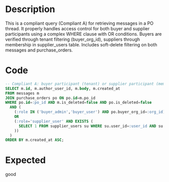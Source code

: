 # Description
This is a compliant query (Compliant A) for retrieving messages in a PO thread. It properly handles access control for both buyer and supplier participants using a complex WHERE clause with OR conditions. Buyers are verified through tenant filtering (buyer_org_id), suppliers through membership in supplier_users table. Includes soft-delete filtering on both messages and purchase_orders.

# Code
```sql
-- Compliant A: buyer participant (tenant) or supplier participant (membership)
SELECT m.id, m.author_user_id, m.body, m.created_at
FROM messages m
JOIN purchase_orders po ON po.id=m.po_id
WHERE po.id=:po_id AND m.is_deleted=false AND po.is_deleted=false
  AND (
    (:role IN ('buyer_admin','buyer_user') AND po.buyer_org_id=:org_id)
    OR
    (:role='supplier_user' AND EXISTS (
      SELECT 1 FROM supplier_users su WHERE su.user_id=:user_id AND su.supplier_id=po.supplier_id
    ))
  )
ORDER BY m.created_at ASC;
```

# Expected
good